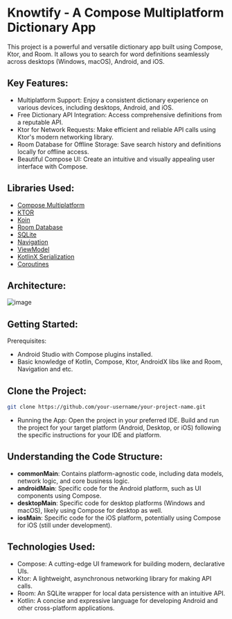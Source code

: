 # Knowtify - A Compose Multiplatform Dictionary App

This project is a powerful and versatile dictionary app built using Compose, Ktor, and Room. It allows you to search for word definitions seamlessly across desktops (Windows, macOS), Android, and iOS.

## Key Features:
- Multiplatform Support: Enjoy a consistent dictionary experience on various devices, including desktops, Android, and iOS.
- Free Dictionary API Integration: Access comprehensive definitions from a reputable API.
- Ktor for Network Requests: Make efficient and reliable API calls using Ktor's modern networking library.
- Room Database for Offline Storage: Save search history and definitions locally for offline access.
- Beautiful Compose UI: Create an intuitive and visually appealing user interface with Compose.

## Libraries Used:
- [Compose Multiplatform](https://www.jetbrains.com/lp/compose-multiplatform/)
- [KTOR](https://ktor.io/)
- [Koin](https://insert-koin.io/)
- [Room Database](https://developer.android.com/kotlin/multiplatform/room)
- [SQLite](https://developer.android.com/kotlin/multiplatform/sqlite)
- [Navigation](https://www.jetbrains.com/help/kotlin-multiplatform-dev/compose-navigation-routing.html)
- [ViewModel](https://www.jetbrains.com/help/kotlin-multiplatform-dev/whats-new-compose-eap.html#lifecycle-library)
- [KotlinX Serialization](https://kotlinlang.org/docs/serialization.html)
- [Coroutines](https://discuss.kotlinlang.org/t/coroutines-with-multiplatform-projects/18006)

## Architecture:
![image](https://github.com/binayshaw7777/Knowtify/assets/62587060/119262d3-9677-42b4-b249-761fb5bac044)


## Getting Started:

Prerequisites:
- Android Studio with Compose plugins installed.
- Basic knowledge of Kotlin, Compose, Ktor, AndroidX libs like and Room, Navigation and etc.

  
## Clone the Project:
```Bash
git clone https://github.com/your-username/your-project-name.git
```

- Running the App:
Open the project in your preferred IDE.
Build and run the project for your target platform (Android, Desktop, or iOS) following the specific instructions for your IDE and platform.

## Understanding the Code Structure:
- <b>commonMain</b>: Contains platform-agnostic code, including data models, network logic, and core business logic.
- <b>androidMain</b>: Specific code for the Android platform, such as UI components using Compose.
- <b>desktopMain</b>: Specific code for desktop platforms (Windows and macOS), likely using Compose for desktop as well.
- <b>iosMain</b>: Specific code for the iOS platform, potentially using Compose for iOS (still under development).

## Technologies Used:
- Compose: A cutting-edge UI framework for building modern, declarative UIs.
- Ktor: A lightweight, asynchronous networking library for making API calls.
- Room: An SQLite wrapper for local data persistence with an intuitive API.
- Kotlin: A concise and expressive language for developing Android and other cross-platform applications.
